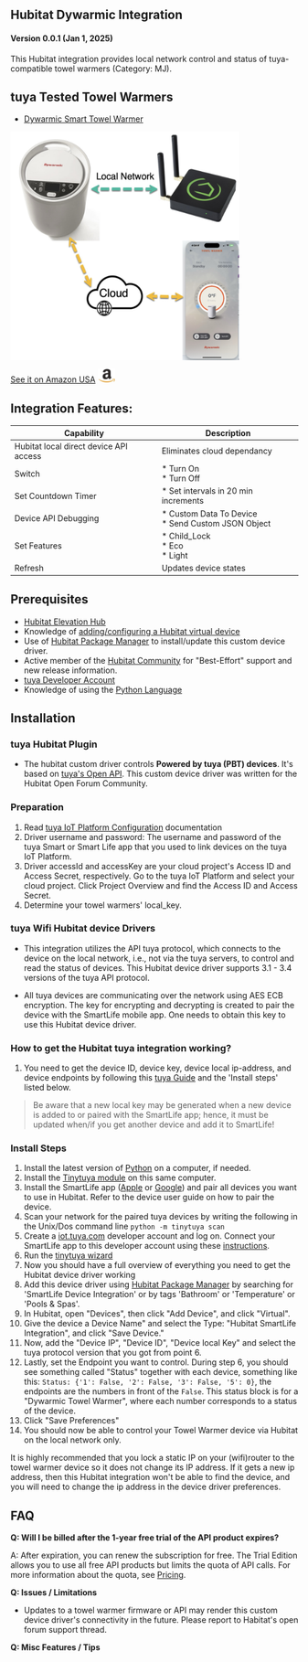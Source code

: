 ## Hubitat Dywarmic Integration

#### Version 0.0.1 (Jan 1, 2025) 

This Hubitat integration provides local network control and status of tuya-compatible towel warmers (Category: MJ).  

## tuya Tested Towel Warmers
* [Dywarmic Smart Towel Warmer](https://www.dywarmic.com/)

<a href="https://www.amazon.com/Dywarmic-Smart-Towel-Warmer-Coolbreeze/dp/B0D9Y8DSMS" target="_blank"> <img src=https://raw.githubusercontent.com/KurtSanders/Hubitat-Dywarmic-Integration/refs/heads/main/Images/Dywarmic%20Warmer%20Top%20Down.jpg align="center" width="400" height="400" /> </a>

[See it on Amazon USA](https://www.amazon.com/Dywarmic-Smart-Towel-Warmer-Coolbreeze/dp/B0D9Y8DSMS) <a href="https://www.amazon.com/Dywarmic-Smart-Towel-Warmer-Coolbreeze/dp/B0D9Y8DSMS" target="_blank"> <img src="https://raw.githubusercontent.com/KurtSanders/Hubitat-Dywarmic-Integration/refs/heads/main/Images/amazon-link-logo.jpg" width="30" height="25" /> </a>

## Integration Features:

| Capability | Description |
|------|--------|
| Hubitat local direct device API access|Eliminates cloud dependancy|
| Switch | * Turn On <br>* Turn Off|
| Set Countdown Timer | * Set intervals in 20 min increments |
| Device API Debugging | * Custom Data To Device<br>* Send Custom JSON Object |
| Set Features| * Child_Lock<br>* Eco<br>* Light|
| Refresh| Updates device states |

## Prerequisites 
* [Hubitat Elevation Hub](https://hubitat.com/)
* Knowledge of [adding/configuring a Hubitat virtual device](https://community.hubitat.com/t/creating-a-virtual-device-for-wifi-devices/46514)  
* Use of [Hubitat Package Manager](https://hubitatpackagemanager.hubitatcommunity.com/installing.html) to install/update this custom device driver.
* Active member of the [Hubitat Community](https://community.hubitat.com/) for "Best-Effort" support and new release information.
* [tuya Developer Account](https://developer.tuya.com/en/)
* Knowledge of using the [Python Language](https://www.datacamp.com/blog/how-to-learn-python-expert-guide)

## Installation
### tuya Hubitat Plugin

* The hubitat custom driver controls **Powered by tuya (PBT) devices**. It's based on [tuya's Open API](https://developer.tuya.com/en/docs/cloud/?_source=2e646f88eae60b7eb595e94fc3866975). This custom device driver was written for the Hubitat Open Forum Community.

### Preparation

1. Read [tuya IoT Platform Configuration](https://github.com/tuya/tuya-homebridge/wiki/tuya-IoT-Platform-Configuration-Guide-Using-Smart-Home-PaaS?_source=d8fba44feeef4757f7f22a14c2295f3f) documentation
2. Driver username and password: The username and password of the tuya Smart or Smart Life app that you used to link devices on the tuya IoT Platform.
3. Driver accessId and accessKey are your cloud project's Access ID and Access Secret, respectively. Go to the tuya IoT Platform and select your cloud project. Click Project Overview and find the Access ID and Access Secret.
4. Determine your towel warmers' local_key.

### tuya Wifi Hubitat device Drivers

* This integration utilizes the API tuya protocol, which connects to the device on the local network, i.e., not via the tuya servers, to control and read the status of devices. This Hubitat device driver supports 3.1 - 3.4 versions of the tuya API protocol.

* All tuya devices are communicating over the network using AES ECB encryption. The key for encrypting and decrypting is created to pair the device with the SmartLife mobile app. One needs to obtain this key to use this Hubitat device driver.

### How to get the Hubitat tuya integration working?

1. You need to get the device ID, device key, device local ip-address, and device endpoints by following this [tuya Guide](https://github.com/jasonacox/tinytuya#tinytuya) and the 'Install steps' listed below.

> Be aware that a new local key may be generated when a new device is added to or paired with the SmartLife app; hence, it must be updated when/if you get another device and add it to SmartLife!

### Install Steps
1. Install the latest version of [Python](https://www.python.org/) on a computer, if needed.
2. Install the [Tinytuya module](https://github.com/jasonacox/tinytuya#tinytuya-setup) on this same computer.
3. Install the SmartLife app ([Apple](https://apps.apple.com/us/app/smart-life-smart-living/id1115101477) or [Google](https://play.google.com/store/apps/details?id=com.tuya.smartlife&hl=en_US)) and pair all devices you want to use in Hubitat. Refer to the device user guide on how to pair the device.
4. Scan your network for the paired tuya devices by writing the following in the Unix/Dos command line ```python -m tinytuya scan```
5. Create a [iot.tuya.com](https://iot.tuya.com) developer account and log on.  Connect your SmartLife app to this developer account using these [instructions](https://github.com/jasonacox/tinytuya#setup-wizard---getting-local-keys).
6. Run the [tinytuya wizard](https://github.com/jasonacox/tinytuya#setup-wizard---getting-local-keys)
7. Now you should have a full overview of everything you need to get the Hubitat device driver working
8. Add this device driver using [Hubitat Package Manager](https://hubitatpackagemanager.hubitatcommunity.com/) by searching for 'SmartLife Device Integration' or by tags 'Bathroom' or 'Temperature' or 'Pools & Spas'.
9. In Hubitat, open "Devices", then click "Add Device", and click "Virtual".
10. Give the device a Device Name" and select the Type: "Hubitat SmartLife Integration", and click "Save Device."
11. Now, add the "Device IP", "Device ID", "Device local Key" and select the tuya protocol version that you got from point 6.
12. Lastly, set the Endpoint you want to control. During step 6, you should see something called "Status" together with each device, something like this: ```Status: {'1': False, '2': False, '3': False, '5': 0}```, the endpoints are the numbers in front of the ```False```. This status block is for a "Dywarmic Towel Warmer", where each number corresponds to a status of the device.
13. Click "Save Preferences"
14. You should now be able to control your Towel Warmer device via Hubitat on the local network only.

It is highly recommended that you lock a static IP on your (wifi)router to the towel warmer device so it does not change its IP address. If it gets a new ip address, then this Hubitat integration won't be able to find the device, and you will need to change the ip address in the device driver preferences.

## FAQ

**Q: Will I be billed after the 1-year free trial of the API product expires?**

A: After expiration, you can renew the subscription for free. The Trial Edition allows you to use all free API products but limits the quota of API calls. For more information about the quota, see [Pricing](https://developer.tuya.com/en/docs/iot/membership-service?id=K9m8k45jwvg9j&_source=bb1b5b405f43ab2b3c7a7cb9ca95773d).

**Q: Issues / Limitations** 

* Updates to a towel warmer firmware or API may render this custom device driver's connectivity in the future.  Please report to Habitat's open forum support thread.

**Q: Misc Features / Tips**
